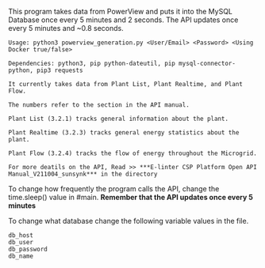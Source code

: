 This program takes data from PowerView and puts it into the MySQL Database once every 5 minutes and 2 seconds. The API updates once every 5 minutes and ~0.8 seconds.

```
Usage: python3 powerview_generation.py <User/Email> <Password> <Using Docker true/false>
```

```
Dependencies: python3, pip python-dateutil, pip mysql-connector-python, pip3 requests
```

```
It currently takes data from Plant List, Plant Realtime, and Plant Flow.

The numbers refer to the section in the API manual.

Plant List (3.2.1) tracks general information about the plant.

Plant Realtime (3.2.3) tracks general energy statistics about the plant.

Plant Flow (3.2.4) tracks the flow of energy throughout the Microgrid.

For more deatils on the API, Read >> ***E-linter CSP Platform Open API Manual_V211004_sunsynk*** in the directory
```

To change how frequently the program calls the API, change the time.sleep() value in #main. **Remember that the API updates once every 5 minutes**

To change what database change the following variable values in the file.
```
db_host 
db_user 
db_password 
db_name 
```


